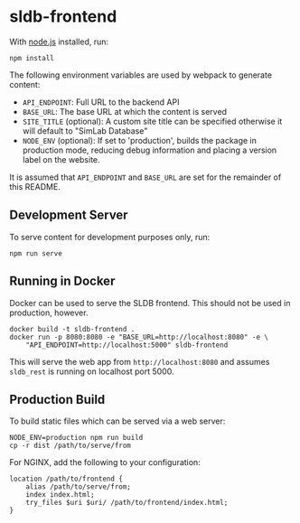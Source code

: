 sldb-frontend
===============
With [node.js](http://nodejs.org) installed, run:

    npm install

The following environment variables are used by webpack to generate content:

* `API_ENDPOINT`: Full URL to the backend API
* `BASE_URL`: The base URL at which the content is served
* `SITE_TITLE` (optional): A custom site title can be specified otherwise it will default to "SimLab Database"
* `NODE_ENV` (optional): If set to 'production', builds the package in
  production mode, reducing debug information and placing a version label on the
  website.

It is assumed that `API_ENDPOINT` and `BASE_URL` are set for the remainder of
this README.

Development Server
------------------
To serve content for development purposes only, run:

    npm run serve

Running in Docker
-----------------
Docker can be used to serve the SLDB frontend.  This should not be used in
production, however.

    docker build -t sldb-frontend .
    docker run -p 8080:8080 -e "BASE_URL=http://localhost:8080" -e \
        "API_ENDPOINT=http://localhost:5000" sldb-frontend

This will serve the web app from `http://localhost:8080` and assumes
`sldb_rest` is running on localhost port 5000.

Production Build
----------------
To build static files which can be served via a web server:

    NODE_ENV=production npm run build
    cp -r dist /path/to/serve/from

For NGINX, add the following to your configuration:

    location /path/to/frontend {
        alias /path/to/serve/from;
        index index.html;
        try_files $uri $uri/ /path/to/frontend/index.html;
    }
